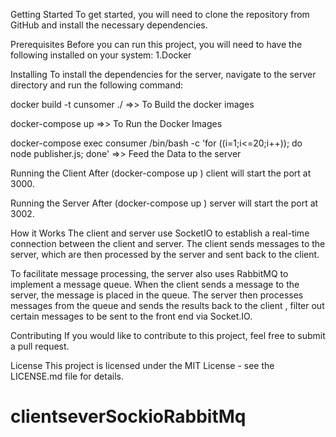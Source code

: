 Getting Started
To get started, you will need to clone the repository from GitHub and install the necessary dependencies.

Prerequisites
Before you can run this project, you will need to have the following installed on your system:
1.Docker

Installing
To install the dependencies for the server, navigate to the server directory and run the following command:

docker build -t cunsomer ./    =>> To Build the docker images

docker-compose up      =>> To Run the Docker Images

docker-compose exec consumer /bin/bash -c 'for ((i=1;i<=20;i++)); do node publisher.js; done'       =>> Feed the Data to the server 



Running the Client
After (docker-compose up ) client will start the port at 3000.


Running the Server
After (docker-compose up ) server will start the port at 3002.


How it Works
The client and server use SocketIO to establish a real-time connection between the client and server. The client sends messages to the server, which are then processed by the server and sent back to the client.

To facilitate message processing, the server also uses RabbitMQ to implement a message queue. When the client sends a message to the server, the message is placed in the queue. The server then processes messages from the queue and sends the results back to the client , filter out certain messages to be sent to the front end via Socket.IO.

Contributing
If you would like to contribute to this project, feel free to submit a pull request.

License
This project is licensed under the MIT License - see the LICENSE.md file for details.
# clientseverSockioRabbitMq
